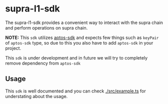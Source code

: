 # supra-l1-sdk

The supra-l1-sdk provides a convenient way to interact with the supra chain and perform operations on supra chain.

**NOTE:** This `sdk` utilizes [aptos-sdk](https://aptos-labs.github.io/ts-sdk-doc/) and expects few things such as `keyPair` of `aptos-sdk` type, so due to this you also have to add `aptos-sdk` in your project.

This `sdk` is under development and in future we will try to completely remove dependency from `aptos-sdk`

## Usage
This `sdk` is well documented and you can check [./src/example.ts](https://github.com/Entropy-Foundation/supra-l1-sdk/blob/master/src/example.ts) for understating about the usage.
